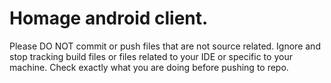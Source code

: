 Homage android client.
======================
Please DO NOT commit or push files that are not source related.
Ignore and stop tracking build files or files related to your IDE or specific to your machine.
Check exactly what you are doing before pushing to repo.
